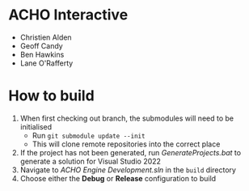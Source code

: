 # ACHO Interactive

- Christien Alden
- Geoff Candy
- Ben Hawkins
- Lane O'Rafferty


# How to build

1. When first checking out branch, the submodules will need to be initialised
	- Run `git submodule update --init`
	- This will clone remote repositories into the correct place
1. If the project has not been generated, run *GenerateProjects.bat* to generate a solution for Visual Studio 2022
1. Navigate to *ACHO Engine Development.sln* in the `build` directory
1. Choose either the **Debug** or **Release** configuration to build
